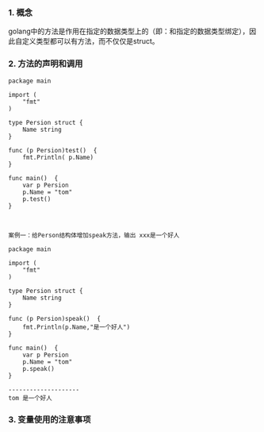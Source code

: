 ### 1. 概念
golang中的方法是作用在指定的数据类型上的（即：和指定的数据类型绑定），因此自定义类型都可以有方法，而不仅仅是struct。

### 2. 方法的声明和调用
```
package main

import (
	"fmt"
)

type Persion struct {
	Name string
}

func (p Persion)test()  {
	fmt.Println( p.Name)
}

func main()  {
	var p Persion
	p.Name = "tom"
	p.test()
}



案例一：给Person结构体增加speak方法，输出 xxx是一个好人

package main

import (
	"fmt"
)

type Persion struct {
	Name string
}

func (p Persion)speak()  {
	fmt.Println(p.Name,"是一个好人")
}

func main()  {
	var p Persion
	p.Name = "tom"
	p.speak()
}

--------------------
tom 是一个好人

```
### 3. 变量使用的注意事项